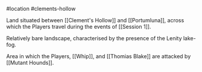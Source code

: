 #location #clements-hollow 

Land situated between [[Clement's Hollow]] and [[Portumluna]], across which the Players travel during the events of [[Session 1]].

Relatively bare landscape, characterised by the presence of the Lenity lake-fog.

Area in which the Players, [[Whip]], and [[Thomias Blake]] are attacked by [[Mutant Hounds]].
